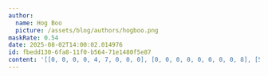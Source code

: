 ```yaml
---
author:
  name: Hog Boo
  picture: /assets/blog/authors/hogboo.png
maskRate: 0.54
date: 2025-08-02T14:00:02.014976
id: fbedd130-6fa8-11f0-b564-71e1480f5e87
content: '[[0, 0, 0, 0, 4, 7, 0, 0, 0], [0, 0, 0, 0, 0, 0, 0, 0, 8], [5, 0, 4, 9, 0, 8, 3, 7, 0], [3, 4, 5, 1, 8, 0, 0, 2, 7], [0, 0, 8, 4, 0, 0, 5, 0, 3], [0, 7, 0, 0, 5, 0, 8, 1, 0], [2, 6, 9, 8, 0, 4, 0, 0, 0], [4, 0, 7, 2, 0, 0, 1, 0, 9], [0, 8, 0, 0, 9, 5, 0, 0, 6]]'
---
```


